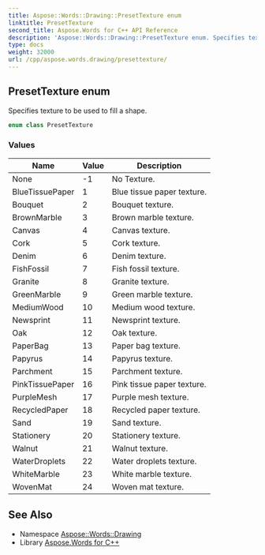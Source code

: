 ```yaml
---
title: Aspose::Words::Drawing::PresetTexture enum
linktitle: PresetTexture
second_title: Aspose.Words for C++ API Reference
description: 'Aspose::Words::Drawing::PresetTexture enum. Specifies texture to be used to fill a shape in C++.'
type: docs
weight: 32000
url: /cpp/aspose.words.drawing/presettexture/
---
```

## PresetTexture enum


Specifies texture to be used to fill a shape.

```cpp
enum class PresetTexture
```

### Values

| Name | Value | Description |
| --- | --- | --- |
| None | -1 | No Texture. |
| BlueTissuePaper | 1 | Blue tissue paper texture. |
| Bouquet | 2 | Bouquet texture. |
| BrownMarble | 3 | Brown marble texture. |
| Canvas | 4 | Canvas texture. |
| Cork | 5 | Cork texture. |
| Denim | 6 | Denim texture. |
| FishFossil | 7 | Fish fossil texture. |
| Granite | 8 | Granite texture. |
| GreenMarble | 9 | Green marble texture. |
| MediumWood | 10 | Medium wood texture. |
| Newsprint | 11 | Newsprint texture. |
| Oak | 12 | Oak texture. |
| PaperBag | 13 | Paper bag texture. |
| Papyrus | 14 | Papyrus texture. |
| Parchment | 15 | Parchment texture. |
| PinkTissuePaper | 16 | Pink tissue paper texture. |
| PurpleMesh | 17 | Purple mesh texture. |
| RecycledPaper | 18 | Recycled paper texture. |
| Sand | 19 | Sand texture. |
| Stationery | 20 | Stationery texture. |
| Walnut | 21 | Walnut texture. |
| WaterDroplets | 22 | Water droplets texture. |
| WhiteMarble | 23 | White marble texture. |
| WovenMat | 24 | Woven mat texture. |

## See Also

* Namespace [Aspose::Words::Drawing](../)
* Library [Aspose.Words for C++](../../)
